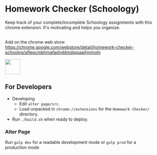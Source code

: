 # Homework Checker (Schoology)
Keep track of your complete/incomplete Schoology assignments with this chrome extension. It's motivating and helps you organize.


\
Add on the chrome web store: https://chrome.google.com/webstore/detail/homework-checker-schoolog/aflepcmbhmafadnddmdippaajhjnmohj

<img src='https://i.ibb.co/vx9YQqg/Screen-Shot-2022-01-10-at-7-23-51-PM.png' width='50px'/>




## For Developers
* Developing
    * Edit `alter page/src`.
    * Load unpacked in `chrome://extensions` for the `Homework Checker/` directory.
* Run `./build.sh` when ready to deploy.

### Alter Page
Run `gulp dev` for a readable development mode
or `gulp prod` for a production mode
